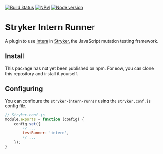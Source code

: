 
[![Build Status](https://travis-ci.org/mthmulders/stryker-intern-runner.svg?branch=master)](https://travis-ci.org/mthmulders/stryker-intern-runner)
[![NPM](https://img.shields.io/npm/dm/stryker-intern-runner.svg)](https://www.npmjs.com/package/stryker-intern-runner)
[![Node version](https://img.shields.io/node/v/stryker-intern-runner.svg)](https://img.shields.io/node/v/stryker-intern-runner.svg)

# Stryker Intern Runner
A plugin to use [Intern](https://theintern.io/) in [Stryker](https://stryker-mutator.io), the JavaScript mutation testing framework.

## Install
This package has not yet been published on npm.
For now, you can clone this repository and install it yourself.

## Configuring

You can configure the `stryker-intern-runner` using the `stryker.conf.js` config file.

```javascript
// Stryker.conf.js
module.exports = function (config) {
    config.set({
        // ...
        testRunner: 'intern',
        // ...
    });
}
```